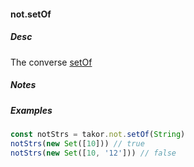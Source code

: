 #### not.setOf

##### Desc
The converse [setOf](#setof)
##### Notes

##### Examples
```javascript
const notStrs = takor.not.setOf(String)
notStrs(new Set([10])) // true
notStrs(new Set([10, '12'])) // false
```